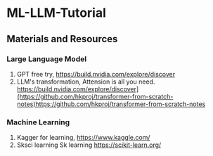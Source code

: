 # ML-LLM-Tutorial
## Materials and Resources

### Large Language Model
1. GPT free try, https://build.nvidia.com/explore/discover
2. LLM's transformation, Attension is all you need. https://build.nvidia.com/explore/discover](https://github.com/hkproj/transformer-from-scratch-notes)https://github.com/hkproj/transformer-from-scratch-notes


### Machine Learning
1. Kagger for learning, https://www.kaggle.com/
2. Sksci learning Sk learning https://scikit-learn.org/

